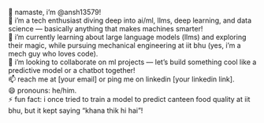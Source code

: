 👋 namaste, i’m @ansh13579!  
👀 i’m a tech enthusiast diving deep into ai/ml, llms, deep learning, and data science — basically anything that makes machines smarter!  
🌱 i’m currently learning about large language models (llms) and exploring their magic, while pursuing mechanical engineering at iit bhu (yes, i’m a mech guy who loves code).  
💞️ i’m looking to collaborate on ml projects — let’s build something cool like a predictive model or a chatbot together!  
📫 reach me at [your email] or ping me on linkedin [your linkedin link].  
😄 pronouns: he/him.  
⚡ fun fact: i once tried to train a model to predict canteen food quality at iit bhu, but it kept saying “khana thik hi hai”!  

<!---
ansh13579/ansh13579 is a ✨ special ✨ repository because its `readme.md` (this file) appears on your github profile.
you can click the preview link to take a look at your changes.
--->

